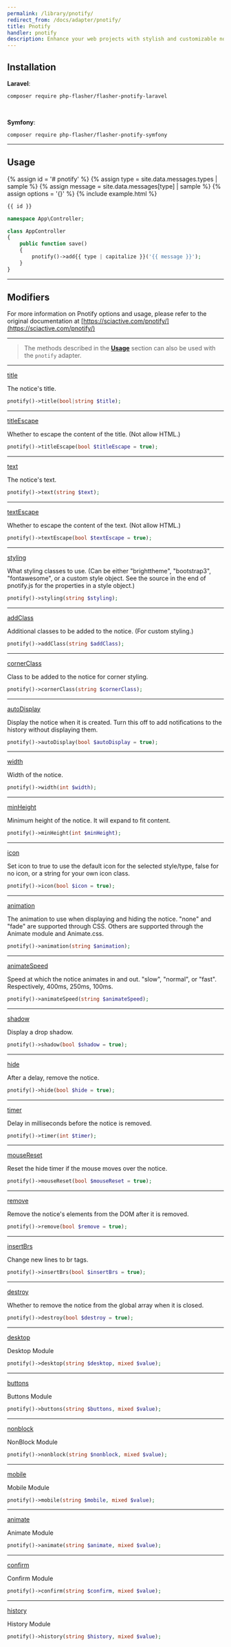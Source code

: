 ```yaml
---
permalink: /library/pnotify/
redirect_from: /docs/adapter/pnotify/
title: Pnotify
handler: pnotify
description: Enhance your web projects with stylish and customizable notification messages using Pnotify, a popular JavaScript library. With a wide range of features and options, Pnotify is easy to install and use, making it a great choice for any project that wants to engage and inform users.
---
```


## <i class="fa-duotone fa-list-radio"></i> Installation

**<i class="fa-brands fa-laravel text-red-900 fa-xl"></i> Laravel**:

```shell
composer require php-flasher/flasher-pnotify-laravel
```

<br />

**<i class="fa-brands fa-symfony text-black fa-xl"></i> Symfony**:

```shell
composer require php-flasher/flasher-pnotify-symfony
```

---

## <i class="fa-duotone fa-list-radio"></i> Usage

{% assign id = '# pnotify' %}
{% assign type = site.data.messages.types | sample %}
{% assign message = site.data.messages[type] | sample %}
{% assign options = '{}' %}
{% include example.html %}

```php
{{ id }}

namespace App\Controller;

class AppController
{
    public function save()
    {        
        pnotify()->add{{ type | capitalize }}('{{ message }}');
    }
} 
```

---

## <i class="fa-duotone fa-list-radio"></i> Modifiers

For more information on Pnotify options and usage, please refer to the original documentation at [https://sciactive.com/pnotify/](https://sciactive.com/pnotify/)

---

> The methods described in the **[Usage](/docs/installation/#-modifiers)** section can also be used with the `pnotify` adapter.

---

<p id="method-title"><a href="#method-title" class="anchor"><i class="fa-duotone fa-link"></i> title</a></p>

The notice's title.

```php
pnotify()->title(bool|string $title);
```

---

<p id="method-titleEscape"><a href="#method-titleEscape" class="anchor"><i class="fa-duotone fa-link"></i> titleEscape</a></p>

Whether to escape the content of the title. (Not allow HTML.)

```php
pnotify()->titleEscape(bool $titleEscape = true);
```

---

<p id="method-text"><a href="#method-text" class="anchor"><i class="fa-duotone fa-link"></i> text</a></p>

The notice's text.

```php
pnotify()->text(string $text);
```

---

<p id="method-textEscape"><a href="#method-textEscape" class="anchor"><i class="fa-duotone fa-link"></i> textEscape</a></p>
 
Whether to escape the content of the text. (Not allow HTML.)

```php
pnotify()->textEscape(bool $textEscape = true);
```

---

<p id="method-styling"><a href="#method-styling" class="anchor"><i class="fa-duotone fa-link"></i> styling</a></p>

What styling classes to use. (Can be either "brighttheme", "bootstrap3", "fontawesome", or a custom style object.
See the source in the end of pnotify.js for the properties in a style object.)

```php
pnotify()->styling(string $styling);
```

---

<p id="method-addClass"><a href="#method-addClass" class="anchor"><i class="fa-duotone fa-link"></i> addClass</a></p>

Additional classes to be added to the notice. (For custom styling.)

```php
pnotify()->addClass(string $addClass);
```

---

<p id="method-cornerClass"><a href="#method-cornerClass" class="anchor"><i class="fa-duotone fa-link"></i> cornerClass</a></p>

Class to be added to the notice for corner styling.

```php
pnotify()->cornerClass(string $cornerClass);
```

---

<p id="method-autoDisplay"><a href="#method-autoDisplay" class="anchor"><i class="fa-duotone fa-link"></i> autoDisplay</a></p>

Display the notice when it is created. Turn this off to add notifications to the history without displaying them.

```php
pnotify()->autoDisplay(bool $autoDisplay = true);
```

---

<p id="method-width"><a href="#method-width" class="anchor"><i class="fa-duotone fa-link"></i> width</a></p>

Width of the notice.

```php
pnotify()->width(int $width);
```

---

<p id="method-minHeight"><a href="#method-minHeight" class="anchor"><i class="fa-duotone fa-link"></i> minHeight</a></p>

Minimum height of the notice. It will expand to fit content.

```php
pnotify()->minHeight(int $minHeight);
```

---

<p id="method-icon"><a href="#method-icon" class="anchor"><i class="fa-duotone fa-link"></i> icon</a></p>

Set icon to true to use the default icon for the selected style/type, false for no icon, or a string for your own
icon class.

```php
pnotify()->icon(bool $icon = true);
```

---

<p id="method-animation"><a href="#method-animation" class="anchor"><i class="fa-duotone fa-link"></i> animation</a></p>

The animation to use when displaying and hiding the notice. "none" and "fade" are supported through CSS. Others
are supported through the Animate module and Animate.css.

```php
pnotify()->animation(string $animation);
```

---

<p id="method-animateSpeed"><a href="#method-animateSpeed" class="anchor"><i class="fa-duotone fa-link"></i> animateSpeed</a></p>

Speed at which the notice animates in and out. "slow", "normal", or "fast". Respectively, 400ms, 250ms, 100ms.

```php
pnotify()->animateSpeed(string $animateSpeed);
```

---

<p id="method-shadow"><a href="#method-shadow" class="anchor"><i class="fa-duotone fa-link"></i> shadow</a></p>

Display a drop shadow.

```php
pnotify()->shadow(bool $shadow = true);
```

---

<p id="method-hide"><a href="#method-hide" class="anchor"><i class="fa-duotone fa-link"></i> hide</a></p>

After a delay, remove the notice.

```php
pnotify()->hide(bool $hide = true);
```

---

<p id="method-timer"><a href="#method-timer" class="anchor"><i class="fa-duotone fa-link"></i> timer</a></p>

Delay in milliseconds before the notice is removed.

```php
pnotify()->timer(int $timer);
```

---

<p id="method-mouseReset"><a href="#method-mouseReset" class="anchor"><i class="fa-duotone fa-link"></i> mouseReset</a></p>

Reset the hide timer if the mouse moves over the notice.

```php
pnotify()->mouseReset(bool $mouseReset = true);
```

---

<p id="method-remove"><a href="#method-remove" class="anchor"><i class="fa-duotone fa-link"></i> remove</a></p>

Remove the notice's elements from the DOM after it is removed.

```php
pnotify()->remove(bool $remove = true);
```

---

<p id="method-insertBrs"><a href="#method-insertBrs" class="anchor"><i class="fa-duotone fa-link"></i> insertBrs</a></p>

Change new lines to br tags.

```php
pnotify()->insertBrs(bool $insertBrs = true);
```

---

<p id="method-destroy"><a href="#method-destroy" class="anchor"><i class="fa-duotone fa-link"></i> destroy</a></p>

Whether to remove the notice from the global array when it is closed.

```php
pnotify()->destroy(bool $destroy = true);
```

---

<p id="method-desktop"><a href="#method-desktop" class="anchor"><i class="fa-duotone fa-link"></i> desktop</a></p>

Desktop Module

```php
pnotify()->desktop(string $desktop, mixed $value);
```

---

<p id="method-buttons"><a href="#method-buttons" class="anchor"><i class="fa-duotone fa-link"></i> buttons</a></p>

Buttons Module

```php
pnotify()->buttons(string $buttons, mixed $value);
```

---

<p id="method-nonblock"><a href="#method-nonblock" class="anchor"><i class="fa-duotone fa-link"></i> nonblock</a></p>

NonBlock Module

```php
pnotify()->nonblock(string $nonblock, mixed $value);
```

---

<p id="method-mobile"><a href="#method-mobile" class="anchor"><i class="fa-duotone fa-link"></i> mobile</a></p>

Mobile Module

```php
pnotify()->mobile(string $mobile, mixed $value);
```

---

<p id="method-animate"><a href="#method-animate" class="anchor"><i class="fa-duotone fa-link"></i> animate</a></p>

Animate Module

```php
pnotify()->animate(string $animate, mixed $value);
```

---

<p id="method-confirm"><a href="#method-confirm" class="anchor"><i class="fa-duotone fa-link"></i> confirm</a></p>

Confirm Module

```php
pnotify()->confirm(string $confirm, mixed $value);
```

---

<p id="method-history"><a href="#method-history" class="anchor"><i class="fa-duotone fa-link"></i> history</a></p>

History Module

```php
pnotify()->history(string $history, mixed $value);
```
